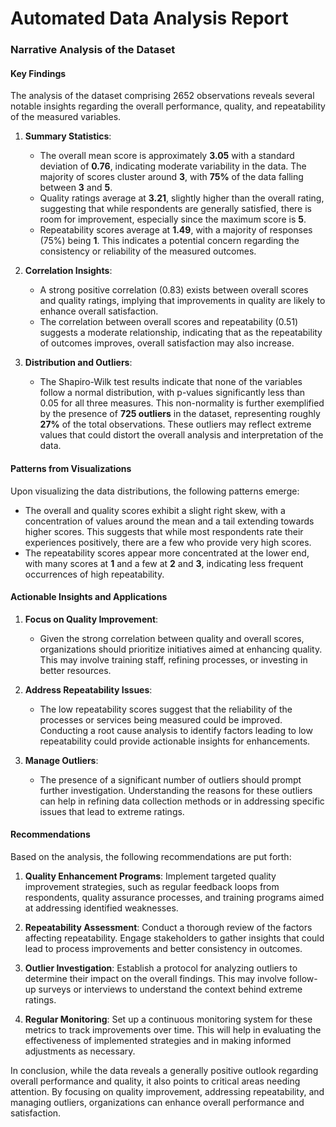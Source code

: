 # Automated Data Analysis Report

### Narrative Analysis of the Dataset

#### Key Findings

The analysis of the dataset comprising 2652 observations reveals several notable insights regarding the overall performance, quality, and repeatability of the measured variables.

1. **Summary Statistics**:
   - The overall mean score is approximately **3.05** with a standard deviation of **0.76**, indicating moderate variability in the data. The majority of scores cluster around **3**, with **75%** of the data falling between **3** and **5**.
   - Quality ratings average at **3.21**, slightly higher than the overall rating, suggesting that while respondents are generally satisfied, there is room for improvement, especially since the maximum score is **5**.
   - Repeatability scores average at **1.49**, with a majority of responses (75%) being **1**. This indicates a potential concern regarding the consistency or reliability of the measured outcomes.

2. **Correlation Insights**:
   - A strong positive correlation (0.83) exists between overall scores and quality ratings, implying that improvements in quality are likely to enhance overall satisfaction.
   - The correlation between overall scores and repeatability (0.51) suggests a moderate relationship, indicating that as the repeatability of outcomes improves, overall satisfaction may also increase.

3. **Distribution and Outliers**:
   - The Shapiro-Wilk test results indicate that none of the variables follow a normal distribution, with p-values significantly less than 0.05 for all three measures. This non-normality is further exemplified by the presence of **725 outliers** in the dataset, representing roughly **27%** of the total observations. These outliers may reflect extreme values that could distort the overall analysis and interpretation of the data.

#### Patterns from Visualizations

Upon visualizing the data distributions, the following patterns emerge:
- The overall and quality scores exhibit a slight right skew, with a concentration of values around the mean and a tail extending towards higher scores. This suggests that while most respondents rate their experiences positively, there are a few who provide very high scores.
- The repeatability scores appear more concentrated at the lower end, with many scores at **1** and a few at **2** and **3**, indicating less frequent occurrences of high repeatability.

#### Actionable Insights and Applications

1. **Focus on Quality Improvement**:
   - Given the strong correlation between quality and overall scores, organizations should prioritize initiatives aimed at enhancing quality. This may involve training staff, refining processes, or investing in better resources.

2. **Address Repeatability Issues**:
   - The low repeatability scores suggest that the reliability of the processes or services being measured could be improved. Conducting a root cause analysis to identify factors leading to low repeatability could provide actionable insights for enhancements.

3. **Manage Outliers**:
   - The presence of a significant number of outliers should prompt further investigation. Understanding the reasons for these outliers can help in refining data collection methods or in addressing specific issues that lead to extreme ratings.

#### Recommendations

Based on the analysis, the following recommendations are put forth:

1. **Quality Enhancement Programs**: Implement targeted quality improvement strategies, such as regular feedback loops from respondents, quality assurance processes, and training programs aimed at addressing identified weaknesses.

2. **Repeatability Assessment**: Conduct a thorough review of the factors affecting repeatability. Engage stakeholders to gather insights that could lead to process improvements and better consistency in outcomes.

3. **Outlier Investigation**: Establish a protocol for analyzing outliers to determine their impact on the overall findings. This may involve follow-up surveys or interviews to understand the context behind extreme ratings.

4. **Regular Monitoring**: Set up a continuous monitoring system for these metrics to track improvements over time. This will help in evaluating the effectiveness of implemented strategies and in making informed adjustments as necessary.

In conclusion, while the data reveals a generally positive outlook regarding overall performance and quality, it also points to critical areas needing attention. By focusing on quality improvement, addressing repeatability, and managing outliers, organizations can enhance overall performance and satisfaction.